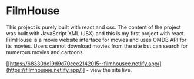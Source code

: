 # <b> FilmHouse </b>

This project is  purely built with react and css. 
The content of the project was built with JavaScript XML (JSX) and this is my first project with react. 
FilmHouse is a movie website interface for movies and uses OMDB API for its movies. Users cannot download movies from the site but can search for numerous movies and cartoons.

[[https://68330dc19d9d70cee2142015--filmhousee.netlify.app/](https://filmhousee.netlify.app/)] - view the site live.

